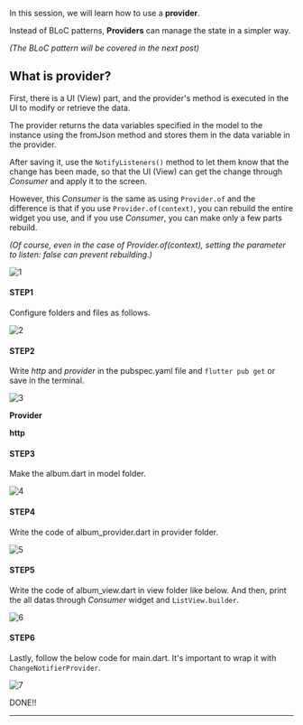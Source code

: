 In this session, we will learn how to use a **provider**. 

Instead of BLoC patterns, **Providers** can manage the state in a simpler way.

*(The BLoC pattern will be covered in the next post)*

## What is provider?
First, there is a UI (View) part, and the provider's method is executed in the UI to modify or retrieve the data. 

The provider returns the data variables specified in the model to the instance using the fromJson method and stores them in the data variable in the provider.

After saving it, use the `NotifyListeners()` method to let them know that the change has been made, so that the UI (View) can get the change through *Consumer* and apply it to the screen.

However, this *Consumer* is the same as using `Provider.of` and the difference is that if you use `Provider.of(context)`, you can rebuild the entire widget you use, and if you use *Consumer*, you can make only a few parts rebuild.

*(Of course, even in the case of Provider.of(context), setting the parameter to listen: false can prevent rebuilding.)*

![1](https://github.com/jinscodes/Blog_nextJS/assets/87598134/2adcda20-2aa4-40d7-b7c2-f0aab64c9c96)

#### STEP1
Configure folders and files as follows.

![2](https://github.com/jinscodes/Blog_nextJS/assets/87598134/74f45641-6ba3-46de-ba69-c90bff035d3a)

#### STEP2
Write *http* and *provider* in the pubspec.yaml file and `flutter pub get` or save in the terminal.

![3](https://github.com/jinscodes/Blog_nextJS/assets/87598134/f685781b-98ff-4a00-8621-1af1d6a2b1cc)

**Provider**
[](https://pub.dev/packages/provider)

**http**
[](https://pub.dev/packages/http)

#### STEP3
Make the album.dart in model folder.

![4](https://github.com/jinscodes/Blog_nextJS/assets/87598134/03e276f1-33bd-4d1c-a018-712b8107c6e4)

#### STEP4
Write the code of album_provider.dart in provider folder.

![5](https://github.com/jinscodes/Blog_nextJS/assets/87598134/6eb2a509-3d7f-48b2-9994-b373f4bdba40)

#### STEP5
Write the code of album_view.dart in view folder like below. And then, print the all datas through *Consumer* widget and `ListView.builder`.

![6](https://github.com/jinscodes/Blog_nextJS/assets/87598134/0aab63d2-2cee-4a46-8206-4e4fb9e5599d)

#### STEP6
Lastly, follow the below code for main.dart. It's important to wrap it with `ChangeNotifierProvider`.

![7](https://github.com/jinscodes/Blog_nextJS/assets/87598134/362fb017-f1a0-4849-a710-3e211e706602)

DONE!!

---
[](https://pub.dev/packages/provider)

[](https://totally-developer.tistory.com/83)

[](https://www.youtube.com/watch?v=KZv1EDGbHFU)
